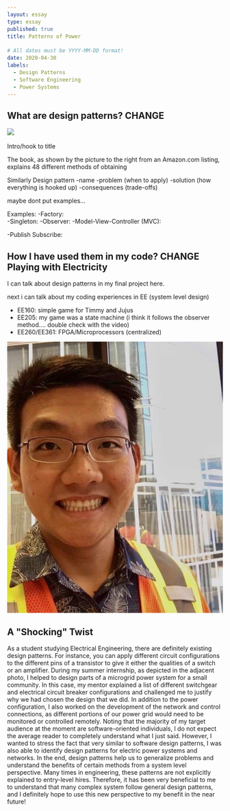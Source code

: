 ```yaml
---
layout: essay
type: essay
published: true
title: Patterns of Power

# All dates must be YYYY-MM-DD format!
date: 2020-04-30
labels:
  - Design Patterns
  - Software Engineering
  - Power Systems
---
```


## What are design patterns? CHANGE

<img class="ui medium right floated rounded image" src="https://images-na.ssl-images-amazon.com/images/I/41JIh4KMHRL._SX355_BO1,204,203,200_.jpg">

Intro/hook to title


The book, as shown by the picture to the right from an Amazon.com listing, explains 48 different methods of obtaining


Similarly
Design pattern
-name
-problem (when to apply)
-solution (how everything is hooked up)
-consequences (trade-offs)

maybe dont put examples...

Examples:
-Factory:  
-Singleton:
-Observer:
-Model-View-Controller (MVC):

-Publish Subscribe:

## How I have used them in my code? CHANGE Playing with Electricity
I can talk about design patterns in my final project here.


next i can talk about my coding experiences in EE (system level design)
- EE160: simple game for Timmy and Jujus
- EE205: my game was a state machine (i think it follows the observer method.... double check with the video)
- EE260/EE361: FPGA/Microprocessors (centralized)


<img class="ui medium right floated image" src="../images/pattern-power/design-power.jpg">

## A "Shocking" Twist
As a student studying Electrical Engineering, there are definitely existing design patterns. For instance, you can apply different circuit configurations to the different pins of a transistor to give it either the qualities of a switch or an amplifier. During my summer internship, as depicted in the adjacent photo, I helped to design parts of a microgrid power system for a small community. In this case, my mentor explained a list of different switchgear and electrical circuit breaker configurations and challenged me to justify why we had chosen the design that we did. In addition to the power configuration, I also worked on the development of the network and control connections, as different portions of our power grid would need to be monitored or controlled remotely. Noting that the majority of my target audience at the moment are software-oriented individuals, I do not expect the average reader to completely understand what I just said. However, I wanted to stress the fact that very similar to software design patterns, I was also able to identify design patterns for electric power systems and networks. In the end, design patterns help us to generalize problems and understand the benefits of certain methods from a system level perspective. Many times in engineering, these patterns are not explicitly explained to entry-level hires. Therefore, it has been very beneficial to me to understand that many complex system follow general design patterns, and I definitely hope to use this new perspective to my benefit in the near future!
